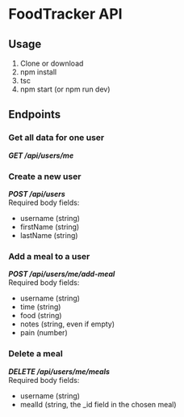 # FoodTracker API

## Usage
1. Clone or download
2. npm install
3. tsc
4. npm start (or npm run dev)

## Endpoints

### Get all data for one user
***GET /api/users/me***

### Create a new user
***POST /api/users***  
Required body fields: 
- username (string)
- firstName (string)
- lastName (string)

### Add a meal to a user
***POST /api/users/me/add-meal***  
Required body fields:
- username (string)
- time (string)
- food (string)
- notes (string, even if empty)
- pain (number)

### Delete a meal
***DELETE /api/users/me/meals***  
Required body fields:
- username (string)
- mealId (string, the _id field in the chosen meal)